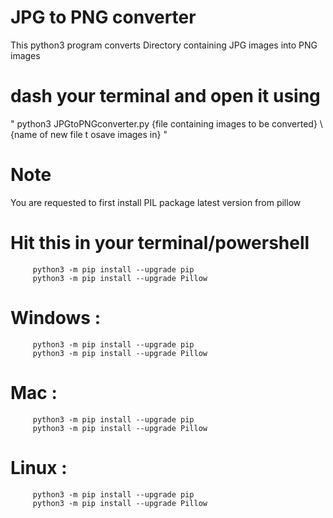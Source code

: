#  JPG to PNG converter
This python3 program converts Directory containing JPG images into PNG images
#  dash your terminal and open it using 
" python3 JPGtoPNGconverter.py {file containing images to be converted} \ {name of new file t osave images in} "
 
#   Note
You are requested to first install PIL package latest version from pillow 
#   Hit this in your terminal/powershell

         python3 -m pip install --upgrade pip
         python3 -m pip install --upgrade Pillow
 
#   Windows :

         python3 -m pip install --upgrade pip
         python3 -m pip install --upgrade Pillow


#   Mac :

         python3 -m pip install --upgrade pip
         python3 -m pip install --upgrade Pillow 


#   Linux :

         python3 -m pip install --upgrade pip
         python3 -m pip install --upgrade Pillow
